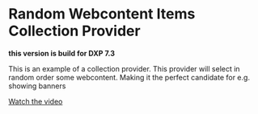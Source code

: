 # Random Webcontent Items Collection Provider

**this version is build for DXP 7.3**

This is an example of a collection provider.
This provider will select in random order some webcontent.
Making it the perfect candidate for e.g. showing banners

[Watch the video](https://youtu.be/1cOwxxTvbvY)
